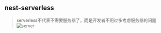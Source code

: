 ## nest-serverless
> serverless不代表不需要服务器了，而是开发者不用过多考虑服务器的问题
![server](https://www.notion.so/image/https%3A%2F%2Fsegmentfault.com%2Fimg%2Fremote%2F1460000022377378?table=block&id=0b9e793a-f618-4355-be5a-7e8fdad9301d&cache=v2)